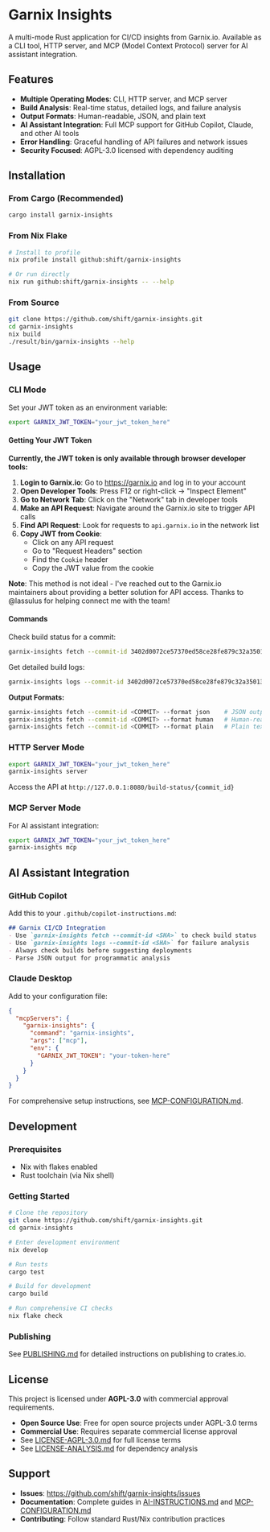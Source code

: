 # Garnix Insights

A multi-mode Rust application for CI/CD insights from Garnix.io. Available as a CLI tool, HTTP server, and MCP (Model Context Protocol) server for AI assistant integration.

## Features

- **Multiple Operating Modes**: CLI, HTTP server, and MCP server
- **Build Analysis**: Real-time status, detailed logs, and failure analysis
- **Output Formats**: Human-readable, JSON, and plain text
- **AI Assistant Integration**: Full MCP support for GitHub Copilot, Claude, and other AI tools
- **Error Handling**: Graceful handling of API failures and network issues
- **Security Focused**: AGPL-3.0 licensed with dependency auditing

## Installation

### From Cargo (Recommended)

```bash
cargo install garnix-insights
```

### From Nix Flake

```bash
# Install to profile
nix profile install github:shift/garnix-insights

# Or run directly
nix run github:shift/garnix-insights -- --help
```

### From Source

```bash
git clone https://github.com/shift/garnix-insights.git
cd garnix-insights
nix build
./result/bin/garnix-insights --help
```

## Usage

### CLI Mode

Set your JWT token as an environment variable:

```bash
export GARNIX_JWT_TOKEN="your_jwt_token_here"
```

#### Getting Your JWT Token

**Currently, the JWT token is only available through browser developer tools:**

1. **Login to Garnix.io**: Go to https://garnix.io and log in to your account
2. **Open Developer Tools**: Press F12 or right-click → "Inspect Element"
3. **Go to Network Tab**: Click on the "Network" tab in developer tools
4. **Make an API Request**: Navigate around the Garnix.io site to trigger API calls
5. **Find API Request**: Look for requests to `api.garnix.io` in the network list
6. **Copy JWT from Cookie**: 
   - Click on any API request
   - Go to "Request Headers" section
   - Find the `Cookie` header
   - Copy the JWT value from the cookie

**Note**: This method is not ideal - I've reached out to the Garnix.io maintainers about providing a better solution for API access. Thanks to @lassulus for helping connect me with the team!

#### Commands

Check build status for a commit:

```bash
garnix-insights fetch --commit-id 3402d0072ce57370ed58ce28fe879c32a3501392
```

Get detailed build logs:

```bash
garnix-insights logs --commit-id 3402d0072ce57370ed58ce28fe879c32a3501392
```

**Output Formats:**

```bash
garnix-insights fetch --commit-id <COMMIT> --format json    # JSON output
garnix-insights fetch --commit-id <COMMIT> --format human   # Human-readable (default)
garnix-insights fetch --commit-id <COMMIT> --format plain   # Plain text
```

### HTTP Server Mode

```bash
export GARNIX_JWT_TOKEN="your_jwt_token_here"
garnix-insights server
```

Access the API at `http://127.0.0.1:8080/build-status/{commit_id}`

### MCP Server Mode

For AI assistant integration:

```bash
export GARNIX_JWT_TOKEN="your_jwt_token_here"
garnix-insights mcp
```

## AI Assistant Integration

### GitHub Copilot

Add this to your `.github/copilot-instructions.md`:

```markdown
## Garnix CI/CD Integration
- Use `garnix-insights fetch --commit-id <SHA>` to check build status
- Use `garnix-insights logs --commit-id <SHA>` for failure analysis  
- Always check builds before suggesting deployments
- Parse JSON output for programmatic analysis
```

### Claude Desktop

Add to your configuration file:

```json
{
  "mcpServers": {
    "garnix-insights": {
      "command": "garnix-insights",
      "args": ["mcp"],
      "env": {
        "GARNIX_JWT_TOKEN": "your-token-here"
      }
    }
  }
}
```

For comprehensive setup instructions, see [MCP-CONFIGURATION.md](MCP-CONFIGURATION.md).

## Development

### Prerequisites

- Nix with flakes enabled
- Rust toolchain (via Nix shell)

### Getting Started

```bash
# Clone the repository
git clone https://github.com/shift/garnix-insights.git
cd garnix-insights

# Enter development environment
nix develop

# Run tests
cargo test

# Build for development  
cargo build

# Run comprehensive CI checks
nix flake check
```

### Publishing

See [PUBLISHING.md](PUBLISHING.md) for detailed instructions on publishing to crates.io.

## License

This project is licensed under **AGPL-3.0** with commercial approval requirements.

- **Open Source Use**: Free for open source projects under AGPL-3.0 terms
- **Commercial Use**: Requires separate commercial license approval
- See [LICENSE-AGPL-3.0.md](LICENSE-AGPL-3.0.md) for full license terms
- See [LICENSE-ANALYSIS.md](LICENSE-ANALYSIS.md) for dependency analysis

## Support

- **Issues**: https://github.com/shift/garnix-insights/issues
- **Documentation**: Complete guides in [AI-INSTRUCTIONS.md](AI-INSTRUCTIONS.md) and [MCP-CONFIGURATION.md](MCP-CONFIGURATION.md)
- **Contributing**: Follow standard Rust/Nix contribution practices
